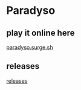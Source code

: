 # Paradyso
## play it online here
[paradyso.surge.sh](paradyso.surge.sh)
## releases
[releases](https://github.com/EnderPicture/jerrisland/releases)
